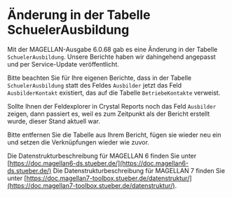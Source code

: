# Änderung in der Tabelle SchuelerAusbildung

Mit der MAGELLAN-Ausgabe 6.0.68 gab es eine Änderung in der Tabelle `SchuelerAusbildung`. Unsere Berichte haben wir dahingehend angepasst und per Service-Update veröffentlicht. 

Bitte beachten Sie für Ihre eigenen Berichte, dass in der Tabelle `SchuelerAusbildung` statt des Feldes `Ausbilder` jetzt das Feld `AusbilderKontakt` existiert, das auf die Tabelle `BetriebeKontakte` verweist.

Sollte Ihnen der Feldexplorer in Crystal Reports noch das Feld `Ausbilder` zeigen, dann passiert es, weil es zum Zeitpunkt als der Bericht erstellt wurde, dieser Stand aktuell war.

Bitte entfernen Sie die Tabelle aus Ihrem Bericht, fügen sie wieder neu ein und setzen die Verknüpfungen wieder wie zuvor.


Die Datenstrukturbeschreibung für MAGELLAN 6 finden Sie unter [https://doc.magellan6-ds.stueber.de/](https://doc.magellan6-ds.stueber.de/)
Die Datenstrukturbeschreibung für MAGELLAN 7 finden Sie unter [https://doc.magellan7-toolbox.stueber.de/datenstruktur/](https://doc.magellan7-toolbox.stueber.de/datenstruktur/).